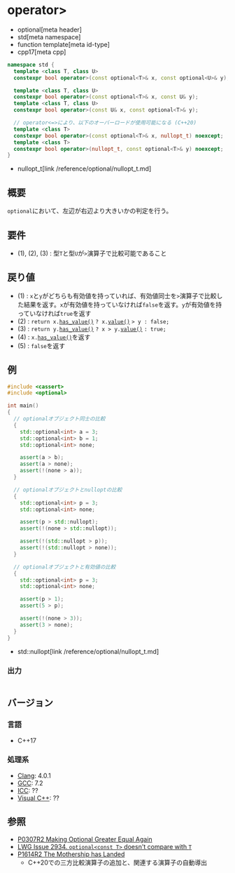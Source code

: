 # operator>
* optional[meta header]
* std[meta namespace]
* function template[meta id-type]
* cpp17[meta cpp]

```cpp
namespace std {
  template <class T, class U>
  constexpr bool operator>(const optional<T>& x, const optional<U>& y); // (1) C++17

  template <class T, class U>
  constexpr bool operator>(const optional<T>& x, const U& y);           // (2) C++17
  template <class T, class U>
  constexpr bool operator>(const U& x, const optional<T>& y);           // (3) C++17

  // operator<=>により、以下のオーバーロードが使用可能になる (C++20)
  template <class T>
  constexpr bool operator>(const optional<T>& x, nullopt_t) noexcept;   // (4) C++17
  template <class T>
  constexpr bool operator>(nullopt_t, const optional<T>& y) noexcept;   // (5) C++17
}
```
* nullopt_t[link /reference/optional/nullopt_t.md]

## 概要
`optional`において、左辺が右辺より大きいかの判定を行う。


## 要件
- (1), (2), (3) : 型`T`と型`U`が`>`演算子で比較可能であること


## 戻り値
- (1) : `x`と`y`がどちらも有効値を持っていれば、有効値同士を`>`演算子で比較した結果を返す。`x`が有効値を持っていなければ`false`を返す。`y`が有効値を持っていなければ`true`を返す
- (2) : `return x.`[`has_value()`](has_value.md) `? x.`[`value()`](value.md) `> y : false;`
- (3) : `return y.`[`has_value()`](has_value.md) `? x > y.`[`value()`](value.md) `: true;`
- (4) : `x.`[`has_value()`](has_value.md)を返す
- (5) : `false`を返す


## 例
```cpp example
#include <cassert>
#include <optional>

int main()
{
  // optionalオブジェクト同士の比較
  {
    std::optional<int> a = 3;
    std::optional<int> b = 1;
    std::optional<int> none;

    assert(a > b);
    assert(a > none);
    assert(!(none > a));
  }

  // optionalオブジェクトとnulloptの比較
  {
    std::optional<int> p = 3;
    std::optional<int> none;

    assert(p > std::nullopt);
    assert(!(none > std::nullopt));

    assert(!(std::nullopt > p));
    assert(!(std::nullopt > none));
  }

  // optionalオブジェクトと有効値の比較
  {
    std::optional<int> p = 3;
    std::optional<int> none;

    assert(p > 1);
    assert(5 > p);

    assert(!(none > 3));
    assert(3 > none);
  }
}
```
* std::nullopt[link /reference/optional/nullopt_t.md]

### 出力
```
```

## バージョン
### 言語
- C++17

### 処理系
- [Clang](/implementation.md#clang): 4.0.1
- [GCC](/implementation.md#gcc): 7.2
- [ICC](/implementation.md#icc): ??
- [Visual C++](/implementation.md#visual_cpp): ??


## 参照
- [P0307R2 Making Optional Greater Equal Again](http://www.open-std.org/jtc1/sc22/wg21/docs/papers/2016/p0307r2.pdf)
- [LWG Issue 2934. `optional<const T>` doesn't compare with `T`](https://wg21.cmeerw.net/lwg/issue2934)
- [P1614R2 The Mothership has Landed](https://www.open-std.org/jtc1/sc22/wg21/docs/papers/2019/p1614r2.html)
    - C++20での三方比較演算子の追加と、関連する演算子の自動導出

